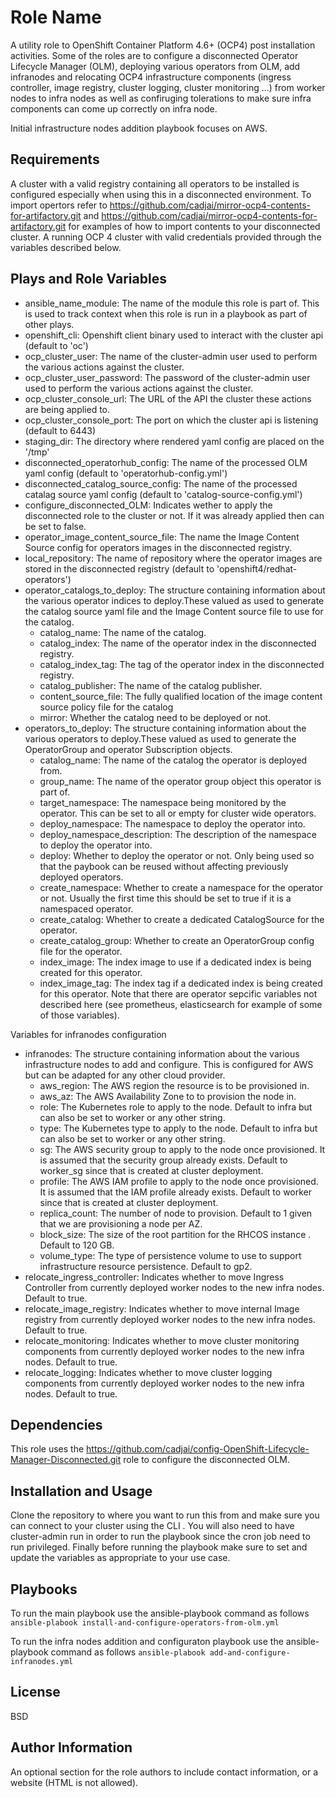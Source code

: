 Role Name
=========

A utility role to OpenShift Container Platform 4.6+ (OCP4) post installation activities.
Some of the roles are to configure a disconnected Operator Lifecycle Manager (OLM), deploying various operators from OLM, add infranodes and relocating OCP4 infrastructure components (ingress controller, image registry, cluster logging, cluster monitoring ...) from worker nodes to infra nodes as well as confiruging tolerations to make sure infra components can come up correctly on infra node. 

Initial infrastructure nodes addition playbook focuses on AWS. 

Requirements
------------
A cluster with a valid registry containing all operators to be installed is configured especially when using this in a disconnected environment. To import opertors refer to https://github.com/cadjai/mirror-ocp4-contents-for-artifactory.git and https://github.com/cadjai/mirror-ocp4-contents-for-artifactory.git for examples of how to import contents to your disconnected cluster. 
A running OCP 4 cluster with valid credentials provided through the variables described below.


Plays and Role Variables
------------------------

- ansible_name_module: The name of the module this role is part of. This is used to track context when this role is run in a playbook as part of other plays.  
- openshift_cli: Openshift client binary used to interact with the cluster api (default to 'oc')
- ocp_cluster_user: The name of the cluster-admin user used to perform the various actions against the cluster.
- ocp_cluster_user_password: The password of the cluster-admin user used to perform the various actions against the cluster.
- ocp_cluster_console_url: The URL of the API the cluster these actions are being applied to.
- ocp_cluster_console_port: The port on which the cluster api is listening (default to 6443)
- staging_dir: The directory where rendered yaml config are placed on the '/tmp'
- disconnected_operatorhub_config: The name of the processed OLM yaml config (default to 'operatorhub-config.yml')
- disconnected_catalog_source_config: The name of the processed catalag source yaml config (default to 'catalog-source-config.yml')
- configure_disconnected_OLM: Indicates wether to apply the disconnected role to the cluster or not. If it was already applied then can be set to false.
- operator_image_content_source_file: The name the Image Content Source config for operators images in the disconnected registry.
- local_repository: The name of repository where the operator images are stored in the disconnected registry (default to 'openshift4/redhat-operators')
- operator_catalogs_to_deploy: The structure containing information about the various operator indices to deploy.These valued as used to generate the catalog source yaml file and the Image Content source file to use for the catalog.
   - catalog_name: The name of the catalog.
   - catalog_index: The name of the operator index in the disconnected registry.
   - catalog_index_tag: The tag of the operator index in the disconnected registry.
   - catalog_publisher: The name of the catalog publisher.
   - content_source_file: The fully qualified location of the image content source policy file for the catalog
   - mirror: Whether the catalog need to be deployed or not.
- operators_to_deploy: The structure containing information about the various operators to deploy.These valued as used to generate the OperatorGroup and operator Subscription objects.
   - catalog_name: The name of the catalog the operator is deployed from.
   - group_name: The name of the operator group object this operator is part of.
   - target_namespace: The namespace being monitored by the operator. This can be set to all or empty for cluster wide operators. 
   - deploy_namespace: The namespace to deploy the operator into.
   - deploy_namespace_description: The description of the namespace to deploy the operator into.
   - deploy:  Whether to deploy the operator or not. Only being used so that the paybook can be reused without affecting previously deployed operators.
   - create_namespace: Whether to create a namespace for the operator or not. Usually the first time this should be set to true if it is a namespaced operator.
   - create_catalog:  Whether to create a dedicated CatalogSource for the operator.
   - create_catalog_group: Whether to create an OperatorGroup config file for the operator.
   - index_image:  The index image to use if a dedicated index is being created for this operator.
   - index_image_tag: The index tag if a dedicated index is being created for this operator.
Note that there are operator sepcific variables not described here (see prometheus, elasticsearch for example of some of those variables).

Variables for infranodes configuration
- infranodes: The structure containing information about the various infrastructure nodes to add and configure. This is configured for AWS but can be adapted for any other cloud provider.
  - aws_region: The AWS region the resource is to be provisioned in.
  - aws_az: The AWS Availability Zone to to provision the node in.
  - role: The Kubernetes role to apply to the node. Default to infra but can also be set to worker or any other string.
  - type: The Kubernetes type to apply to the node. Default to infra but can also be set to worker or any other string.
  - sg: The AWS security group to apply to the node once provisioned. It is assumed that the security group already exists. Default to worker_sg since that is created at cluster deployment.
  - profile: The AWS IAM profile to apply to the node once provisioned. It is assumed that the IAM profile already exists. Default to worker since that is created at cluster deployment.
  - replica_count: The number of node to provision. Default to 1 given that we are provisioning a node per AZ.
  - block_size: The size of the root partition for the RHCOS instance . Default to 120 GB.
  - volume_type: The type of persistence volume to use to support infrastructure resource persistence. Default to gp2.
- relocate_ingress_controller: Indicates whether to move Ingress Controller from currently deployed worker nodes to the new infra nodes. Default to true.
- relocate_image_registry: Indicates whether to move internal Image registry from currently deployed worker nodes to the new infra nodes. Default to true.
- relocate_monitoring: Indicates whether to move cluster monitoring components from currently deployed worker nodes to the new infra nodes. Default to true.
- relocate_logging: Indicates whether to move cluster logging components from currently deployed worker nodes to the new infra nodes. Default to true.

Dependencies
------------
This role uses the https://github.com/cadjai/config-OpenShift-Lifecycle-Manager-Disconnected.git role to configure the disconnected OLM.


Installation and Usage
-----------------------
Clone the repository to where you want to run this from and make sure you can connect to your cluster using the CLI .
You will also need to have cluster-admin run in order to run the playbook since the cron job need to run privileged.
Finally before running the playbook make sure to set and update the variables as appropriate to your use case.

Playbooks
---------
To run the main playbook use the ansible-playbook command as follows
`ansible-plabook install-and-configure-operators-from-olm.yml`

To run the infra nodes addition and configuraton  playbook use the ansible-playbook command as follows
`ansible-plabook add-and-configure-infranodes.yml`

License
-------

BSD

Author Information
------------------

An optional section for the role authors to include contact information, or a website (HTML is not allowed).
